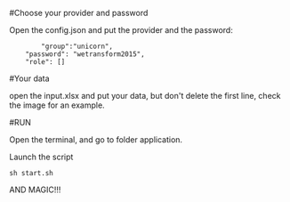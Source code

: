 #Choose your provider and password

Open the config.json and put the provider and the password:

```
        "group":"unicorn",
	"password": "wetransform2015",
	"role": []
```

#Your data

open the input.xlsx and put your data, but don't delete the first line, check the image for an example.

#RUN

Open the terminal, and go to folder application.

Launch the script

```
sh start.sh
```

AND MAGIC!!!

